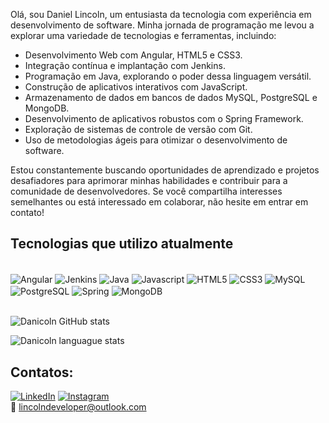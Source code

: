Olá, sou Daniel Lincoln, um entusiasta da tecnologia com experiência em desenvolvimento de software. Minha jornada de programação me levou a explorar uma variedade de tecnologias e ferramentas, incluindo:

- Desenvolvimento Web com Angular, HTML5 e CSS3.
- Integração contínua e implantação com Jenkins.
- Programação em Java, explorando o poder dessa linguagem versátil.
- Construção de aplicativos interativos com JavaScript.
- Armazenamento de dados em bancos de dados MySQL, PostgreSQL e MongoDB.
- Desenvolvimento de aplicativos robustos com o Spring Framework.
- Exploração de sistemas de controle de versão com Git.
- Uso de metodologias ágeis para otimizar o desenvolvimento de software.

<p>Estou constantemente buscando oportunidades de aprendizado e projetos desafiadores para aprimorar minhas habilidades e contribuir para a comunidade de desenvolvedores. Se você compartilha interesses semelhantes ou está interessado em colaborar, não hesite em entrar em contato!</p>
 
## Tecnologias que utilizo atualmente

<div style="display: inline_block"><br/>
 <img align="center" alt="Angular" src="https://img.shields.io/badge/Angular-DD0031?style=for-the-badge&logo=angular&logoColor=white" />
 <img align="center" alt="Jenkins" src="https://img.shields.io/badge/Jenkins-D24939?style=for-the-badge&logo=Jenkins&logoColor=white" />
  <img align="center" alt="Java" src="https://img.shields.io/badge/Java-ED8B00?style=for-the-badge&logo=java&logoColor=white" />
  <img align="center" alt="Javascript" src="https://img.shields.io/badge/JavaScript-F7DF1E?style=for-the-badge&logo=javascript&logoColor=black" />
  <img align="center" alt="HTML5" src="https://img.shields.io/badge/HTML5-E34F26?style=for-the-badge&logo=html5&logoColor=white" />
  <img align="center" alt="CSS3" src="https://img.shields.io/badge/CSS3-1572B6?style=for-the-badge&logo=css3&logoColor=white" />
   <img align="center" alt="MySQL" src="https://img.shields.io/badge/MySQL-00000F?style=for-the-badge&logo=mysql&logoColor=white" />
  <img align="center" alt="PostgreSQL" src="https://img.shields.io/badge/PostgreSQL-316192?style=for-the-badge&logo=postgresql&logoColor=white" />
   <img align="center" alt="Spring" src="https://img.shields.io/badge/Spring-6DB33F?style=for-the-badge&logo=spring&logoColor=white" />
  <img align="center" alt="MongoDB" src="https://img.shields.io/badge/MongoDB-4EA94B?style=for-the-badge&logo=mongodb&logoColor=white" />
  </div><br/>
  
  ![Danicoln GitHub stats](https://github-readme-stats.vercel.app/api?username=danicoln&show_icons=true&theme=dark)

![Danicoln languague stats](https://github-readme-stats.vercel.app/api/top-langs/?username=danicoln&layout=compact)
  
## Contatos:
[![LinkedIn](https://img.shields.io/badge/LinkedIn-0077B5?style=for-the-badge&logo=linkedin&logoColor=white)](https://www.linkedin.com/in/daniellincolndev/)
[![Instagram](https://img.shields.io/badge/Instagram-E4405F?style=for-the-badge&logo=instagram&logoColor=white)](https://www.instagram.com/lincolndeveloper/)
</br>📧 lincolndeveloper@outlook.com
